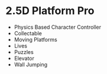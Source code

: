 # 2.5D Platform Pro
* Physics Based Character Controller
* Collectable
* Moving Platforms
* Lives
* Puzzles
* Elevator
* Wall Jumping
